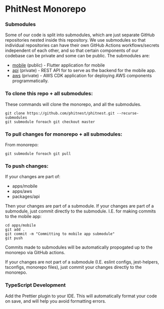 # PhitNest Monorepo

### Submodules

Some of our code is split into submodules, which are just separate GitHub repositories nested inside this repository. We use submodules so that individual repositories can have their own GitHub Actions workflows/secrets independent of each other, and so that certain components of our codebase can be private and some can be public. The submodules are:

- [mobile](https://github.com/PhitNest/mobile) (public) - Flutter application for mobile
- [api](https://github.com/PhitNest/api) (private) - REST API for to serve as the backend for the mobile app.
- [aws](https://github.com/PhitNest/aws) (private) - AWS CDK application for deploying AWS components programmatically.

### To clone this repo + all submodules:

These commands will clone the monorepo, and all the submodules.

```
git clone https://github.com/phitnest/phitnest.git --recurse-submodules
git submodule foreach git checkout master
```

### To pull changes for monorepo + all submodules:

From monorepo:

```
git submodule foreach git pull
```

### To push changes:

If your changes are part of:

- apps/mobile
- apps/aws
- packages/api

Then your changes are part of a submodule. If your changes are part of a submodule, just commit directly to the submodule. I.E. for making commits to the mobile app:

```
cd apps/mobile
git add .
git commit -m "Committing to mobile app submodule"
git push
```

Commits made to submodules will be automatically propogated up to the monorepo via GitHub actions.

If your changes are not part of a submodule (I.E. eslint configs, jest-helpers, tsconfigs, monorepo files), just commit your changes directly to the monorepo.

### TypeScript Development

Add the Prettier plugin to your IDE. This will automatically format your code on save, and will help you avoid formatting errors.
